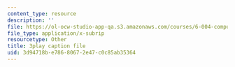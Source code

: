 ```yaml
---
content_type: resource
description: ''
file: https://ol-ocw-studio-app-qa.s3.amazonaws.com/courses/6-004-computation-structures-spring-2017/3d94718be78680672e47c0c85ab35364_3HIV4MnLGCw.srt
file_type: application/x-subrip
resourcetype: Other
title: 3play caption file
uid: 3d94718b-e786-8067-2e47-c0c85ab35364
---
```

